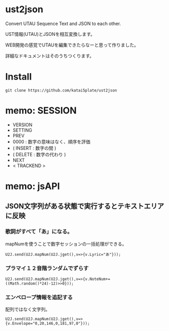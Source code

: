 # ust2json
Convert UTAU Sequence Text and JSON to each other. 

UST情報(UTAU)とJSONを相互変換します。

WEB開発の感覚でUTAUを編集できたらなーと思って作りました。

詳細なドキュメントはそのうちつくります。

# Install
```
git clone https://github.com/katai5plate/ust2json
```

# memo: SESSION
- VERSION
- SETTING
- PREV
- 0000 : 数字の意味はなく、順序を評価
- ( INSERT : 数字の間 )
- ( DELETE : 数字の代わり )
- NEXT
- < TRACKEND >

# memo: jsAPI
## JSON文字列がある状態で実行するとテキストエリアに反映

### 歌詞がすべて「あ」になる。
mapNumを使うことで数字セッションの一括処理ができる。
```
U2J.send(U2J.mapNum(U2J.jget(),v=>{v.Lyric="あ"}));
```

### プラマイ１２音階ランダムでずらす
```
U2J.send(U2J.mapNum(U2J.jget(),v=>{v.NoteNum+=((Math.random()*24)-12)>>0}));
```

### エンベロープ情報を追記する
配列ではなく文字列。
```
U2J.send(U2J.mapNum(U2J.jget(),v=>{v.Envelope="0,20,146,0,181,97,0"}));
```